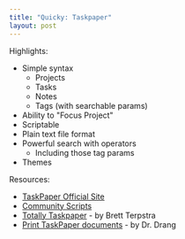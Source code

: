 ```yaml
---
title: "Quicky: Taskpaper"
layout: post
---
```


Highlights:

- Simple syntax
    - Projects
    - Tasks
    - Notes
    - Tags (with searchable params)
- Ability to "Focus Project"
- Scriptable
- Plain text file format
- Powerful search with operators
    - Including those tag params
- Themes

Resources:

- [TaskPaper Official Site](http://www.hogbaysoftware.com/products/taskpaper)
- [Community Scripts](http://www.hogbaysoftware.com/wiki/TaskPaperAppleScripts)
- [Totally Taskpaper](http://brettterpstra.com/2011/09/14/totally-taskpaper/) - by Brett Terpstra
- [Print TaskPaper documents](https://github.com/drdrang/tp-planner) - by Dr. Drang
